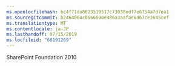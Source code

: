 ```yaml
---
ms.openlocfilehash: bc4f71da8623519517c73038edf7e6754a7d7ea1
ms.sourcegitcommit: b2464064c0566590e486a3aafae6d67ce2645cef
ms.translationtype: MT
ms.contentlocale: ja-JP
ms.lasthandoff: 07/15/2019
ms.locfileid: "68191269"
---
```

SharePoint Foundation 2010
